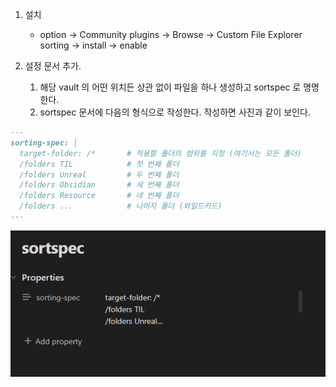 1. 설치
	- option -> Community plugins -> Browse -> Custom File Explorer sorting -> install -> enable

2. 설정 문서 추가.
	1. 해당 vault 의 어떤 위치든 상관 없이 파일을 하나 생성하고 sortspec 로 명명한다.
	2. sortspec 문서에 다음의 형식으로 작성한다. 작성하면 사진과 같이 보인다.

```md
---
sorting-spec: |
  target-folder: /*       # 적용할 폴더의 범위를 지정 (여기서는 모든 폴더)
  /folders TIL            # 첫 번째 폴더
  /folders Unreal         # 두 번째 폴더
  /folders Obsidian       # 세 번째 폴더
  /folders Resource       # 네 번째 폴더
  /folders ...            # 나머지 폴더 (와일드카드)
---
```

![obsidian folder custom sort](/Image/Obsidian/custom_sort.png)
